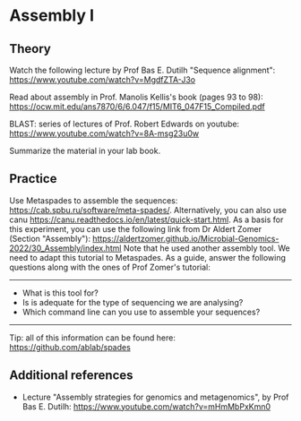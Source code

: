 # Assembly I

## Theory

Watch the following lecture by Prof Bas E. Dutilh "Sequence alignment": https://www.youtube.com/watch?v=MgdfZTA-J3o  

Read about assembly in Prof. Manolis Kellis's book (pages 93 to 98): https://ocw.mit.edu/ans7870/6/6.047/f15/MIT6_047F15_Compiled.pdf    

BLAST: series of lectures of Prof. Robert Edwards on youtube: https://www.youtube.com/watch?v=8A-msg23u0w

Summarize the material in your lab book.  

## Practice

Use Metaspades to assemble the sequences: https://cab.spbu.ru/software/meta-spades/. Alternatively, you can also use canu https://canu.readthedocs.io/en/latest/quick-start.html. As a basis for this experiment, you can use the following link from Dr Aldert Zomer (Section "Assembly"):  https://aldertzomer.github.io/Microbial-Genomics-2022/30_Assembly/index.html Note that he used another assembly tool. We need to adapt this tutorial to Metaspades. As a guide, answer the following questions along with the ones of Prof Zomer's tutorial:

-----

- What is this tool for?
- Is is adequate for the type of sequencing we are analysing?
- Which command line can you use to assemble your sequences?

-----

Tip: all of this information can be found here: https://github.com/ablab/spades

## Additional references

- Lecture "Assembly strategies for genomics and metagenomics", by Prof Bas E. Dutilh: https://www.youtube.com/watch?v=mHmMbPxKmn0

